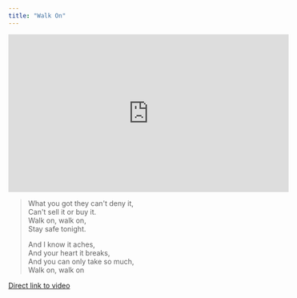 ```yaml
---
title: "Walk On"
---
```

<p><iframe width="560" height="315" src="http://www.youtube.com/embed/QZFD5iMIFeg" frameborder="0" allowfullscreen></iframe></p>
<blockquote><p>
  What you got they can't deny it,<br />
  Can't sell it or buy it.<br />
  Walk on, walk on,<br />
  Stay safe tonight.</p>
<p>  And I know it aches,<br />
  And your heart it breaks,<br />
  And you can only take so much,<br />
  Walk on, walk on</p></blockquote>
</blockquote>
<p><a href="http://youtu.be/QZFD5iMIFeg">Direct link to video</a></p>
